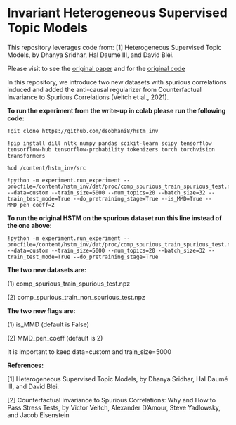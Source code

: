 # Invariant Heterogeneous Supervised Topic Models

This repository leverages code from:
  [1] Heterogeneous Supervised Topic Models, by Dhanya Sridhar, Hal Daumé III, and David Blei.
  
Please visit to see the [original paper](https://direct.mit.edu/tacl/article/doi/10.1162/tacl_a_00487/111727/Heterogeneous-Supervised-Topic-Models) and for the [original code](https://github.com/dsridhar91/hstm)

In this repository, we introduce two new datasets with spurious correlations induced and added the anti-causal regularizer from Counterfactual Invariance to Spurious Correlations (Veitch et al., 2021).

**To run the experiment from the write-up in colab please run the following code:**

```
!git clone https://github.com/dsobhani8/hstm_inv
```

```
!pip install dill nltk numpy pandas scikit-learn scipy tensorflow tensorflow-hub tensorflow-probability tokenizers torch torchvision transformers
```

```
%cd /content/hstm_inv/src
```

```
!python -m experiment.run_experiment --procfile=/content/hstm_inv/dat/proc/comp_spurious_train_spurious_test.npz --data=custom --train_size=5000 --num_topics=20 --batch_size=32 --train_test_mode=True --do_pretraining_stage=True --is_MMD=True --MMD_pen_coeff=2
 ```
 
 **To run the original HSTM on the spurious dataset run this line instead of the one above:**
 
 ```
!python -m experiment.run_experiment --procfile=/content/hstm_inv/dat/proc/comp_spurious_train_spurious_test.npz --data=custom --train_size=5000 --num_topics=20 --batch_size=32 --train_test_mode=True --do_pretraining_stage=True
 ```
 
**The two new datasets are:**

(1) comp_spurious_train_spurious_test.npz

(2) comp_spurious_train_non_spurious_test.npz


**The two new flags are:**

(1) is_MMD (default is False)

(2) MMD_pen_coeff (default is 2)


It is important to keep data=custom and train_size=5000

**References:**

[1] Heterogeneous Supervised Topic Models, by Dhanya Sridhar, Hal Daumé III, and David Blei.

[2] Counterfactual Invariance to Spurious Correlations: Why and How to Pass Stress Tests, by Victor Veitch, Alexander D’Amour, Steve Yadlowsky, and Jacob Eisenstein


